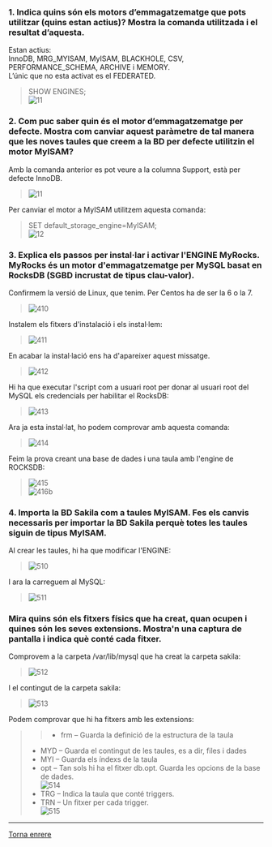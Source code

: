 ### 1. Indica quins són els motors d’emmagatzematge que pots utilitzar (quins estan actius)? Mostra la comanda utilitzada i el resultat d’aquesta.  

Estan actius:  
InnoDB, MRG_MYISAM, MyISAM, BLACKHOLE, CSV, PERFORMANCE_SCHEMA, ARCHIVE i MEMORY.  
L’únic que no esta activat es el FEDERATED.  
> SHOW ENGINES;  
>  ![11]()  

### 2. Com puc saber quin és el motor d’emmagatzematge per defecte. Mostra com canviar aquest paràmetre de tal manera que les noves taules que creem a la BD per defecte utilitzin el motor MyISAM?  

Amb la comanda anterior es pot veure a la columna Support, està per defecte InnoDB.  
>  ![11]()  
  
Per canviar el motor a MyISAM utilitzem aquesta comanda:  
> SET default_storage_engine=MyISAM;  
> ![12]()  

### 3. Explica els passos per instal·lar i activar l'ENGINE MyRocks. MyRocks és un motor d'emmagatzematge per MySQL basat en RocksDB (SGBD incrustat de tipus clau-valor).  

Confirmem la versió de Linux, que tenim. Per Centos ha de ser la 6 o la 7.  
>  ![410]()  

Instalem els fitxers d'instalació i els instal·lem:  
>  ![411]()  

En acabar la instal·lació ens ha d'apareixer aquest missatge.  
>  ![412]()  

Hi ha que executar l'script com a usuari root per donar al usuari root del MySQL els credencials per habilitar el RocksDB:  
>  ![413]()  

Ara ja esta instal·lat, ho podem comprovar amb aquesta comanda:  
>  ![414]()  

Feim la prova creant una base de dades i una taula amb l'engine de ROCKSDB:  
>  ![415]()  
>  ![416b]()  


### 4. Importa la BD Sakila com a taules MyISAM. Fes els canvis necessaris per importar la BD Sakila perquè totes les taules siguin de tipus MyISAM.  

Al crear les taules, hi ha que modificar l'ENGINE:  
>  ![510]()  
  
I ara la carreguem al MySQL:  
>  ![511]()  

### Mira quins són els fitxers físics que ha creat, quan ocupen i quines són les seves extensions. Mostra'n una captura de pantalla i indica què conté cada fitxer.  

Comprovem a la carpeta /var/lib/mysql que ha creat la carpeta sakila:   
>  ![512]()  
  
I el contingut de la carpeta sakila:  
>  ![513]()  
  
Podem comprovar que hi ha fitxers amb les extensions:  
> > - frm – Guarda la definició de la estructura de la taula  
> - MYD – Guarda el contingut de les taules, es a dir, files i dades  
> - MYI – Guarda els índexs de la taula  
> - opt – Tan sols hi ha el fitxer db.opt. Guarda les opcions de la base de dades.  
>  ![514]()  
> - TRG – Indica la taula que conté triggers.  
> - TRN – Un fitxer per cada trigger.  
>  ![515]()  

***
[Torna enrere](https://github.com/Josep88/MP10UF2-A3)
